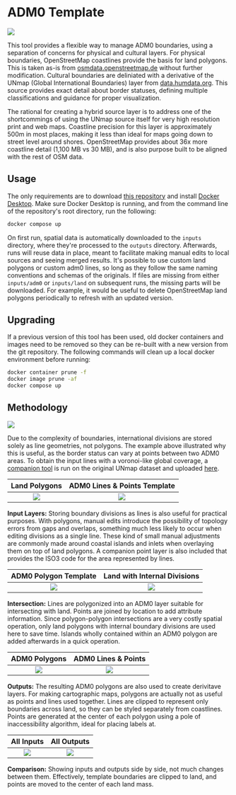 # ADM0 Template

![](https://img.fieldmaps.io/adm0-template/wld_00.png)

This tool provides a flexible way to manage ADM0 boundaries, using a separation of concerns for physical and cultural layers. For physical boundaries, OpenStreetMap coastlines provide the basis for land polygons. This is taken as-is from [osmdata.openstreetmap.de](https://osmdata.openstreetmap.de/download/land-polygons-complete-4326.zip) without further modification. Cultural boundaries are deliniated with a derivative of the UNmap (Global International Boundaries) layer from [data.humdata.org](https://data.humdata.org/dataset/united-nations-map). This source provides exact detail about border statuses, defining multiple classifications and guidance for proper visualization.

The rational for creating a hybrid source layer is to address one of the shortcommings of using the UNmap source itself for very high resolution print and web maps. Coastline precision for this layer is approximately 500m in most places, making it less than ideal for maps going down to street level around shores. OpenStreetMap provides about 36x more coastline detail (1,100 MB vs 30 MB), and is also purpose built to be aligned with the rest of OSM data.

## Usage

The only requirements are to download [this repository](https://github.com/fieldmaps/adm0-template/archive/refs/heads/main.zip) and install [Docker Desktop](https://www.docker.com/products/docker-desktop). Make sure Docker Desktop is running, and from the command line of the repository's root directory, run the following:

```sh
docker compose up
```

On first run, spatial data is automatically downloaded to the `inputs` directory, where they're processed to the `outputs` directory. Afterwards, runs will reuse data in place, meant to facilitate making manual edits to local sources and seeing merged results. It's possible to use custom land polygons or custom adm0 lines, so long as they follow the same naming conventions and schemas of the originals. If files are missing from either `inputs/adm0` or `inputs/land` on subsequent runs, the missing parts will be downloaded. For example, it would be useful to delete OpenStreetMap land polygons periodically to refresh with an updated version.

## Upgrading

If a previous version of this tool has been used, old docker containers and images need to be removed so they can be re-built with a new version from the git repository. The following commands will clean up a local docker environment before running:

```sh
docker container prune -f
docker image prune -af
docker compose up
```

## Methodology

![](https://img.fieldmaps.io/adm0-template/wld_09.png)

Due to the complexity of boundaries, international divisions are stored solely as line geometries, not polygons. The example above illustrated why this is useful, as the border status can vary at points between two ADM0 areas. To obtain the input lines with a voronoi-like global coverage, a [companion tool](https://github.com/fieldmaps/polygon-voronoi) is run on the original UNmap dataset and uploaded [here](https://data.fieldmaps.io/adm0_template.zip).

|                     Land Polygons                      |              ADM0 Lines & Points Template              |
| :----------------------------------------------------: | :----------------------------------------------------: |
| ![](https://img.fieldmaps.io/adm0-template/wld_01.png) | ![](https://img.fieldmaps.io/adm0-template/wld_02.png) |

**Input Layers:** Storing boundary divisions as lines is also useful for practical purposes. With polygons, manual edits introduce the possibility of topology errors from gaps and overlaps, something much less likely to occur when editing divisions as a single line. These kind of small manual adjustments are commonly made around coastal islands and inlets when overlaying them on top of land polygons. A companion point layer is also included that provides the ISO3 code for the area represented by lines.

|                 ADM0 Polygon Template                  |              Land with Internal Divisions              |
| :----------------------------------------------------: | :----------------------------------------------------: |
| ![](https://img.fieldmaps.io/adm0-template/wld_03.png) | ![](https://img.fieldmaps.io/adm0-template/wld_04.png) |

**Intersection:** Lines are polygonized into an ADM0 layer suitable for intersecting with land. Points are joined by location to add attribute information. Since polygon-polygon intersections are a very costly spatial operation, only land polygons with internal boundary divisions are used here to save time. Islands wholly contained within an ADM0 polygon are added afterwards in a quick operation.

|                     ADM0 Polygons                      |                  ADM0 Lines & Points                   |
| :----------------------------------------------------: | :----------------------------------------------------: |
| ![](https://img.fieldmaps.io/adm0-template/wld_05.png) | ![](https://img.fieldmaps.io/adm0-template/wld_06.png) |

**Outputs:** The resulting ADM0 polygons are also used to create derivitave layers. For making cartographic maps, polygons are actually not as useful as points and lines used together. Lines are clipped to represent only boundaries across land, so they can be styled separately from coastlines. Points are generated at the center of each polygon using a pole of inaccessibility algorithm, ideal for placing labels at.

|                       All Inputs                       |                      All Outputs                       |
| :----------------------------------------------------: | :----------------------------------------------------: |
| ![](https://img.fieldmaps.io/adm0-template/wld_08.png) | ![](https://img.fieldmaps.io/adm0-template/wld_07.png) |

**Comparison:** Showing inputs and outputs side by side, not much changes between them. Effectively, template boundaries are clipped to land, and points are moved to the center of each land mass.
